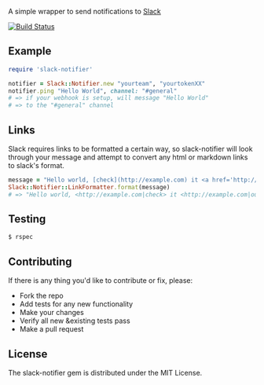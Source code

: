 A simple wrapper to send notifications to [Slack](https://slack.com/)

[![Build Status](https://travis-ci.org/stevenosloan/slack-notifier.png?branch=master)](https://travis-ci.org/stevenosloan/slack-notifier)

## Example

```ruby
require 'slack-notifier'

notifier = Slack::Notifier.new "yourteam", "yourtokenXX"
notifier.ping "Hello World", channel: "#general"
# => if your webhook is setup, will message "Hello World"
# => to the "#general" channel
```

## Links

Slack requires links to be formatted a certain way, so slack-notifier will look through your message and attempt to convert any html or markdown links to slack's format.

```ruby
message = "Hello world, [check](http://example.com) it <a href='http://example.com'>out</a>"
Slack::Notifier::LinkFormatter.format(message)
# => "Hello world, <http://example.com|check> it <http://example.com|out>"
```

Testing
-------

```bash
$ rspec
```


Contributing
------------

If there is any thing you'd like to contribute or fix, please:

- Fork the repo
- Add tests for any new functionality
- Make your changes
- Verify all new &existing tests pass
- Make a pull request


License
-------
The slack-notifier gem is distributed under the MIT License.

